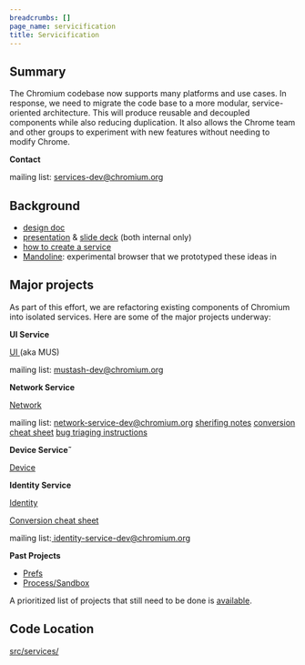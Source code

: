 ```yaml
---
breadcrumbs: []
page_name: servicification
title: Servicification
---
```


## Summary

The Chromium codebase now supports many platforms and use cases. In response, we
need to migrate the code base to a more modular, service-oriented architecture.
This will produce reusable and decoupled components while also reducing
duplication. It also allows the Chrome team and other groups to experiment with
new features without needing to modify Chrome.

**Contact**

mailing list:
[services-dev@chromium.org](https://groups.google.com/a/chromium.org/forum/#!forum/services-dev)

## Background

*   [design
            doc](https://docs.google.com/document/d/15I7sQyQo6zsqXVNAlVd520tdGaS8FCicZHrN0yRu-oU/edit#)
*   [presentation](https://drive.google.com/file/d/0BwPS_JpKyELWN3BHSFRicEJ0SDg/view)
            & [slide deck](http://go/servicification-presentation) (both
            internal only)
*   [how to create a
            service](https://chromium.googlesource.com/chromium/src/+/HEAD/docs/servicification.md)
*   [Mandoline](https://docs.google.com/document/d/1AjTsDoY6ugaykfqGLyOHYfp67hMp0tMjDbZcJ5EH9fw/edit#heading=h.otewm6d8oykp):
            experimental browser that we prototyped these ideas in

## Major projects

As part of this effort, we are refactoring existing components of Chromium into
isolated services. Here are some of the major projects underway:

**UI Service**

[UI ](/developers/mus-ash)(aka MUS)

mailing list:
[mustash-dev@chromium.org](https://groups.google.com/a/chromium.org/forum/#!forum/mustash-dev)

**Network Service**

[Network](https://docs.google.com/document/d/1wAHLw9h7gGuqJNCgG1mP1BmLtCGfZ2pys-PdZQ1vg7M/edit)

mailing list:
[network-service-dev@chromium.org](https://groups.google.com/a/chromium.org/forum/#!forum/network-service-dev)
[sherifing
notes](https://docs.google.com/document/d/1xjFD9yJVuUtekJe3a9rpBmYqTOvRuGwML3BP2SBvC3s/edit#heading=h.nyhdzanbjl3i)
[conversion cheat
sheet](https://docs.google.com/document/d/1OyBYvN0dwvpqfSZBdsfZ29iTFqGnVS2sdiPV14Z-Fto/edit?usp=sharing)
[bug triaging
instructions](https://docs.google.com/document/d/1hMav0DUXW5ZF67L_g5B92VR-hYEgfUchhU9oHBByeJA/edit?usp=sharing)

**Device Service˜**

[Device](https://bugs.chromium.org/p/chromium/issues/detail?id=612328)

**Identity Service**

[Identity](https://docs.google.com/document/d/1gbS6QjjobxwSyl1FUv-4wct7q4YdLE2KjFF433uPvqI/edit#heading=h.c3qzrjr1sqn7)

[Conversion cheat
sheet](https://docs.google.com/document/d/14f3qqkDM9IE4Ff_l6wuXvCMeHfSC9TxKezXTCyeaPUY/edit)

mailing list:[
identity-service-dev@chromium.org](https://groups.google.com/a/chromium.org/forum/#!forum/identity-service-dev)

**Past Projects**

*   [Prefs](https://docs.google.com/document/d/1JU8QUWxMEXWMqgkvFUumKSxr7Z-nfq0YvreSJTkMVmU/edit?usp=sharing)
*   [Process/Sandbox](https://bugs.chromium.org/p/chromium/issues/detail?id=654986)

A prioritized list of projects that still need to be done is
[available](https://docs.google.com/document/d/1VB0v_xwd7TqBLEF-5sFsC-zwqveEMS3EgJCtS_enzz8/edit?usp=sharing).

## Code Location

[src/services/](https://chromium.googlesource.com/chromium/src/+/HEAD/services/)

